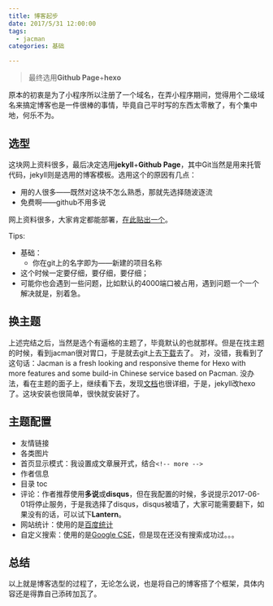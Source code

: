 ```yaml
---
title: 博客起步
date: 2017/5/31 12:00:00
tags:
  - jacman
categories: 基础

---
```

> 最终选用**Github Page**+**hexo**

原本的初衷是为了小程序所以注册了一个域名，在弄小程序期间，觉得用个二级域名来搞定博客也是一件很棒的事情，毕竟自己平时写的东西太零散了，有个集中地，何乐不为。

## 选型

这块网上资料很多，最后决定选用**jekyll**+**Github Page**，其中Git当然是用来托管代码，jekyll则是选用的博客模板。选用这个的原因有几点：
- 用的人很多——既然对这块不怎么熟悉，那就先选择随波逐流
- 免费啊——github不用多说

<!-- more -->

网上资料很多，大家肯定都能部署，[在此贴出一个](http://blog.csdn.net/wyc12306/article/details/51445623)。

Tips:
 - 基础：
    - 你在git上的名字即为——新建的项目名称
 - 这个时候一定要仔细，要仔细，要仔细；
 - 可能你也会遇到一些问题，比如默认的4000端口被占用，遇到问题一个一个解决就是，别着急。
<!-- more -->

## 换主题

上述完结之后，当然是选个有逼格的主题了，毕竟默认的也就那样。但是在找主题的时候，看到jacman很对胃口，于是就去git上去[下载](https://github.com/wuchong/jacman)去了。
对，没错，我看到了这句话：Jacman is a fresh looking and responsive theme for Hexo with more features and some build-in Chinese service based on Pacman.
没办法，看在主题的面子上，继续看下去，发现[文档](http://jacman.wuchong.me/2014/11/20/how-to-use-jacman/)也很详细，于是，jekyll改hexo了。这块安装也很简单，很快就安装好了。

## 主题配置

- 友情链接
- 各类图片
- 首页显示模式：我设置成文章展开式，结合```<!-- more -->```
- 作者信息
- 目录 toc
- 评论：作者推荐使用**多说**或**disqus**，但在我配置的时候，多说提示2017-06-01将停止服务，于是我选择了disqus，disqus被墙了，大家可能需要翻下，如果没有的话，可以试下**Lantern**。
- 网站统计：使用的是[百度统计](https://tongji.baidu.com/web/welcome/login)
- 自定义搜索：使用的是[Google CSE](https://www.google.com/cse/)，但是现在还没有搜索成功过。。。

## 总结
以上就是博客选型的过程了，无论怎么说，也是将自己的博客搭了个框架，具体内容还是得靠自己添砖加瓦了。
